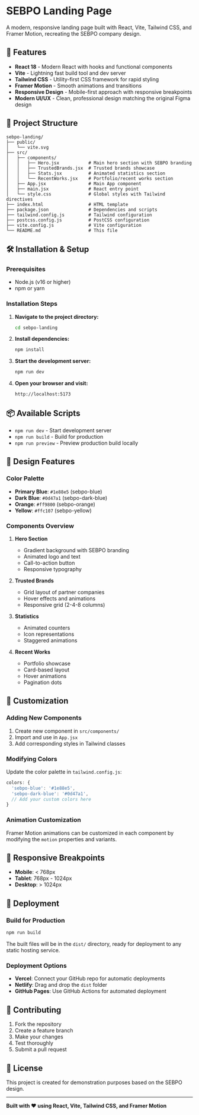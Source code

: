 # SEBPO Landing Page

A modern, responsive landing page built with React, Vite, Tailwind CSS, and Framer Motion, recreating the SEBPO company design.

## 🚀 Features

- **React 18** - Modern React with hooks and functional components
- **Vite** - Lightning fast build tool and dev server
- **Tailwind CSS** - Utility-first CSS framework for rapid styling
- **Framer Motion** - Smooth animations and transitions
- **Responsive Design** - Mobile-first approach with responsive breakpoints
- **Modern UI/UX** - Clean, professional design matching the original Figma design

## 📁 Project Structure

```
sebpo-landing/
├── public/
│   └── vite.svg
├── src/
│   ├── components/
│   │   ├── Hero.jsx           # Main hero section with SEBPO branding
│   │   ├── TrustedBrands.jsx  # Trusted brands showcase
│   │   ├── Stats.jsx          # Animated statistics section
│   │   └── RecentWorks.jsx    # Portfolio/recent works section
│   ├── App.jsx                # Main App component
│   ├── main.jsx               # React entry point
│   └── style.css              # Global styles with Tailwind directives
├── index.html                 # HTML template
├── package.json               # Dependencies and scripts
├── tailwind.config.js         # Tailwind configuration
├── postcss.config.js          # PostCSS configuration
├── vite.config.js             # Vite configuration
└── README.md                  # This file
```

## 🛠️ Installation & Setup

### Prerequisites
- Node.js (v16 or higher)
- npm or yarn

### Installation Steps

1. **Navigate to the project directory:**
   ```bash
   cd sebpo-landing
   ```

2. **Install dependencies:**
   ```bash
   npm install
   ```

3. **Start the development server:**
   ```bash
   npm run dev
   ```

4. **Open your browser and visit:**
   ```
   http://localhost:5173
   ```

## 📦 Available Scripts

- `npm run dev` - Start development server
- `npm run build` - Build for production
- `npm run preview` - Preview production build locally

## 🎨 Design Features

### Color Palette
- **Primary Blue**: `#1e88e5` (sebpo-blue)
- **Dark Blue**: `#0d47a1` (sebpo-dark-blue)
- **Orange**: `#ff9800` (sebpo-orange)
- **Yellow**: `#ffc107` (sebpo-yellow)

### Components Overview

1. **Hero Section**
   - Gradient background with SEBPO branding
   - Animated logo and text
   - Call-to-action button
   - Responsive typography

2. **Trusted Brands**
   - Grid layout of partner companies
   - Hover effects and animations
   - Responsive grid (2-4-8 columns)

3. **Statistics**
   - Animated counters
   - Icon representations
   - Staggered animations

4. **Recent Works**
   - Portfolio showcase
   - Card-based layout
   - Hover animations
   - Pagination dots

## 🔧 Customization

### Adding New Components
1. Create new component in `src/components/`
2. Import and use in `App.jsx`
3. Add corresponding styles in Tailwind classes

### Modifying Colors
Update the color palette in `tailwind.config.js`:
```javascript
colors: {
  'sebpo-blue': '#1e88e5',
  'sebpo-dark-blue': '#0d47a1',
  // Add your custom colors here
}
```

### Animation Customization
Framer Motion animations can be customized in each component by modifying the `motion` properties and variants.

## 📱 Responsive Breakpoints

- **Mobile**: < 768px
- **Tablet**: 768px - 1024px
- **Desktop**: > 1024px

## 🚀 Deployment

### Build for Production
```bash
npm run build
```

The built files will be in the `dist/` directory, ready for deployment to any static hosting service.

### Deployment Options
- **Vercel**: Connect your GitHub repo for automatic deployments
- **Netlify**: Drag and drop the `dist` folder
- **GitHub Pages**: Use GitHub Actions for automated deployment

## 🤝 Contributing

1. Fork the repository
2. Create a feature branch
3. Make your changes
4. Test thoroughly
5. Submit a pull request

## 📄 License

This project is created for demonstration purposes based on the SEBPO design.

---

**Built with ❤️ using React, Vite, Tailwind CSS, and Framer Motion**
